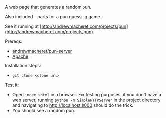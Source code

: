 A web page that generates a random pun.

Also included - parts for a pun guessing game.

See it running at [http://andrewmacheret.com/projects/pun](http://andrewmacheret.com/projects/pun).

Prereqs:
* [andrewmacheret/pun-server](https://github.com/andrewmacheret/pun-server)
* [Apache](https://httpd.apache.org/)

Installation steps:
* `git clone <clone url>`

Test it:
* Open `index.shtml` in a browser. For testing purposes, if you don't have a web server, running `python -m SimpleHTTPServer` in the project directory and navigating to [http://localhost:8000](http://localhost:8000) should do the trick.
* You should see a random pun.

